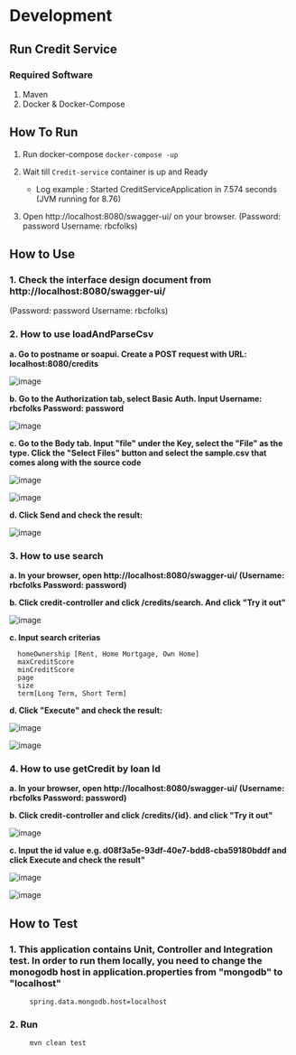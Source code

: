 # Development


## Run Credit Service

### Required Software

1. Maven
2. Docker & Docker-Compose

## How To Run
1. Run docker-compose
   `docker-compose -up`


2. Wait till `Credit-service` container is up and Ready

   * Log example : Started CreditServiceApplication in 7.574 seconds (JVM running for 8.76)
    
    
3. Open http://localhost:8080/swagger-ui/ on your browser. (Password: password Username: rbcfolks) 


## How to Use

### 1. Check the interface design document from http://localhost:8080/swagger-ui/ 
   (Password: password Username: rbcfolks)

### 2. How to use loadAndParseCsv

  **a. Go to postname or soapui. Create a POST request with URL:  localhost:8080/credits**

![image](https://user-images.githubusercontent.com/70720442/204915760-01456697-dd14-4bf2-878b-99c009f33da0.png)

  **b. Go to the Authorization tab, select Basic Auth. Input Username: rbcfolks Password: password**
  
  ![image](https://user-images.githubusercontent.com/70720442/204917685-a2e60fb4-0157-414b-9a3a-278c44f7c1a6.png)


  **c. Go to the Body tab. Input "file" under the Key, select the "File" as the type. Click the "Select Files" button and select the sample.csv that comes along with the source code**
  
  ![image](https://user-images.githubusercontent.com/70720442/204931328-63cea712-6e85-489b-86f1-153557e9d2c6.png)


  ![image](https://user-images.githubusercontent.com/70720442/204918261-1a50c6dc-3299-4eeb-b0ce-b62dfcf20e0b.png)

  **d. Click Send and check the result:**
  
![image](https://user-images.githubusercontent.com/70720442/204919032-67ef6708-ed2c-4057-8f08-ffa2c7a355eb.png)


### 3. How to use search

   **a. In your browser, open http://localhost:8080/swagger-ui/ (Username: rbcfolks Password: password)**
   
   
   **b. Click credit-controller and click /credits/search. And click "Try it out"**
   
   ![image](https://user-images.githubusercontent.com/70720442/204934390-e3d9a977-d103-48b7-b1f4-f98c7f2ef081.png)

   

   **c. Input search criterias**
   
      homeOwnership [Rent, Home Mortgage, Own Home]
      maxCreditScore
      minCreditScore
      page
      size
      term[Long Term, Short Term]
           

   **d. Click "Execute" and check the result:**
   
   ![image](https://user-images.githubusercontent.com/70720442/204920188-c608aaab-bd62-4901-90fa-7ae6861d3976.png)


   ![image](https://user-images.githubusercontent.com/70720442/204920233-f2a2d906-3d1b-40b7-98c6-17b2e15b8d08.png)


### 4. How to use getCredit by loan Id

   **a. In your browser, open http://localhost:8080/swagger-ui/ (Username: rbcfolks Password: password)**
   
   
   **b. Click credit-controller and click /credits/{id}. and click "Try it out"**
   
![image](https://user-images.githubusercontent.com/70720442/204934691-5822bc5d-f289-4153-a2eb-2faa7c2481b7.png)

   
   **c. Input the id value e.g. d08f3a5e-93df-40e7-bdd8-cba59180bddf and click Execute and check the result"**
   
   ![image](https://user-images.githubusercontent.com/70720442/204935100-21beea94-ba37-49a2-bd46-853a065ab1dc.png)


![image](https://user-images.githubusercontent.com/70720442/204935149-740e5c29-2943-465b-8b22-45094af3d72e.png)


   


## How to Test

### 1. This application contains Unit, Controller and Integration test. In order to run them locally, you need to change the monogodb host in application.properties from "mongodb" to "localhost"
         
         spring.data.mongodb.host=localhost
         
### 2. Run 
         
         mvn clean test
         

         
